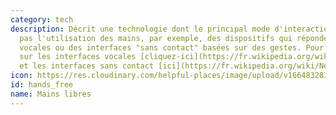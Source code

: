 ```yaml
---
category: tech
description: Décrit une technologie dont le principal mode d'interaction ne nécessite
  pas l'utilisation des mains, par exemple, des dispositifs qui répondent à des commandes
  vocales ou des interfaces "sans contact" basées sur des gestes. Pour en savoir plus
  sur les interfaces vocales [cliquez-ici](https://fr.wikipedia.org/wiki/Interface_utilisateur_vocal)
  et les interfaces sans contact [ici](https://fr.wikipedia.org/wiki/Near-field_communication).
icon: https://res.cloudinary.com/helpful-places/image/upload/v1664832814/dtpr-icons/tech/handsfree_qoemdh.svg
id: hands_free
name: Mains libres
---
```

